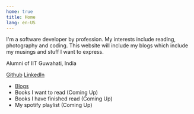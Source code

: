 ```yaml
---
home: true
title: Home
lang: en-US
---
```


I'm a software developer by profession. My interests include reading, photography and coding. This website will include my blogs which include my musings and stuff I want to express.

Alumni of IIT Guwahati, India

 
<!-- [Link to my Resume](https://www.dropbox.com/s/41k3b7jnnqzdemt/Roshan_Dash_Resume.pdf?dl=0)   -->

[Github](https://github.com/roshandash411)  [LinkedIn](https://www.linkedin.com/in/roshan-dash)  

- [Blogs](/blog)
- Books I want to read (Coming Up)
- Books I have finished read (Coming Up)
- My spotify playlist (Coming Up)

<!-- ---
### Resume 
<iframe src="/assets/pdf/Roshan_Dash_Resume.pdf" type="application/pdf" width="100%" height="600"/> -->